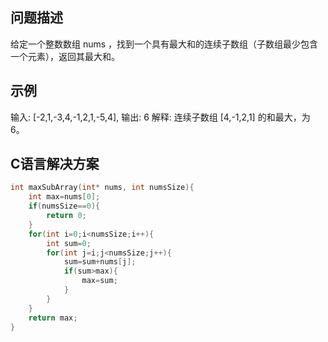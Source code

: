 问题描述
--------
给定一个整数数组 nums ，找到一个具有最大和的连续子数组（子数组最少包含一个元素），返回其最大和。

示例
---------
输入: [-2,1,-3,4,-1,2,1,-5,4],
输出: 6
解释: 连续子数组 [4,-1,2,1] 的和最大，为 6。

C语言解决方案
---------
```c
int maxSubArray(int* nums, int numsSize){
    int max=nums[0];
    if(numsSize==0){
        return 0;
    }
    for(int i=0;i<numsSize;i++){
        int sum=0;
        for(int j=i;j<numsSize;j++){
            sum=sum+nums[j];
            if(sum>max){
                max=sum;
            }
        }
    }
    return max;
}
```
